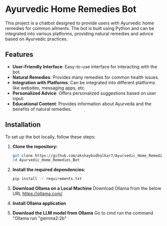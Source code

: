 # Ayurvedic Home Remedies Bot

This project is a chatbot designed to provide users with Ayurvedic home remedies for common ailments. The bot is built using Python and can be integrated into various platforms, providing natural remedies and advice based on Ayurvedic practices.

## Features

- **User-Friendly Interface**: Easy-to-use interface for interacting with the bot.
- **Natural Remedies**: Provides many remedies for common health issues.
- **Integration with Platforms**: Can be integrated into different platforms like websites, messaging apps, etc.
- **Personalized Advice**: Offers personalized suggestions based on user input.
- **Educational Content**: Provides information about Ayurveda and the benefits of natural remedies.


## Installation

To set up the bot locally, follow these steps:

1. **Clone the repository:**
   ```bash
   git clone https://github.com/akshaybudhalkar7/Ayurvedic_Home_Remedies_Bot.git
   cd Ayurvedic_Home_Remedies_Bot
   ```

2. **Install the required dependencies:**
   ```bash
   pip install -r requirements.txt
   ```

3. **Download Ollama on a Local Machine**
  Download Ollama from the below URL
  https://ollama.com/

4. **Install Ollama application**

5. **Download the LLM model from Ollama**
     Go to cmd
     run the command "Ollama run "gemma2:2b"

     
     


